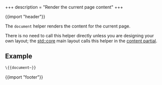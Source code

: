 +++
description = "Render the current page content"
+++

{{import "header"}}

The `document` helper renders the content for the current page.

There is no need to call this helper directly unless you are designing your own layout; the [std::core][] main layout calls this helper in the [content partial][].

## Example

```handlebars
\{{document~}}
```

{{import "footer"}}

[std::core]: https://github.com/uwe-app/plugins/tree/main/std/core
[content partial]: https://github.com/uwe-app/plugins/blob/main/std/core/partials/content.hbs
